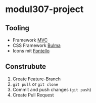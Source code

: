 # modul307-project

## Tooling

- Framework [MVC](https://github.com/IctBerufsbildungZentralschweiz/modul-307/blob/master/Tag%201/05%20MVC/_Framework.zip)
- CSS Framework [Bulma](https://bulma.io/)
- Icons mit [Fontello](http://fontello.com/)

## Construbute

1. Create Feature-Branch
2. `git pull` or `git clone`
3. Commit and push changes (`git push`)
4. Create Pull Request